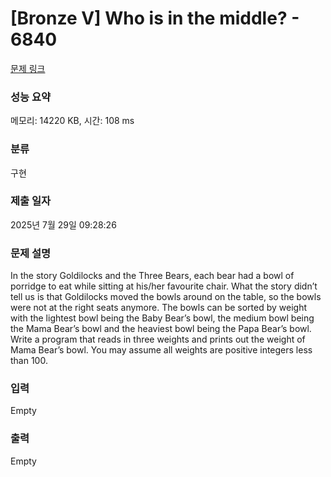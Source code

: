 # [Bronze V] Who is in the middle? - 6840 

[문제 링크](https://www.acmicpc.net/problem/6840) 

### 성능 요약

메모리: 14220 KB, 시간: 108 ms

### 분류

구현

### 제출 일자

2025년 7월 29일 09:28:26

### 문제 설명

<p>In the story Goldilocks and the Three Bears, each bear had a bowl of porridge to eat while sitting at his/her favourite chair. What the story didn’t tell us is that Goldilocks moved the bowls around on the table, so the bowls were not at the right seats anymore. The bowls can be sorted by weight with the lightest bowl being the Baby Bear’s bowl, the medium bowl being the Mama Bear’s bowl and the heaviest bowl being the Papa Bear’s bowl. Write a program that reads in three weights and prints out the weight of Mama Bear’s bowl. You may assume all weights are positive integers less than 100.</p>

### 입력 

 Empty

### 출력 

 Empty

